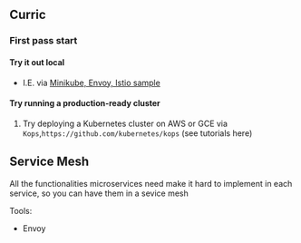 ## Curric

### First pass start

#### Try it out local

* I.E. via [Minikube, Envoy, Istio sample]()

#### Try running  a production-ready cluster 

1. Try deploying a Kubernetes cluster on AWS or GCE via `Kops`,`https://github.com/kubernetes/kops` (see tutorials here)

## Service Mesh

All the functionalities microservices need make it hard to implement in each service, so you can have them in a sevice mesh

Tools:
  - Envoy